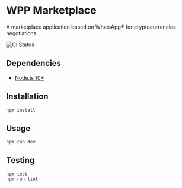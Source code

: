 # WPP Marketplace
A marketplace application based on WhatsApp® for cryptocurrencies negotiations

![CI Status](https://github.com/dennis90/wpp_marketplace/workflows/CI/badge.svg)

## Dependencies

* [Node.js 10+](https://nodejs.org/en/)

## Installation

```
npm install
```

## Usage

```
npm run dev
```


## Testing
```
npm test
npm run lint
```
